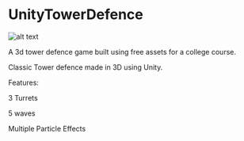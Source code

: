 # UnityTowerDefence

![alt text](https://i.imgur.com/4Jg1cpD.png)


A  3d tower defence game built using free assets for a college course.


Classic Tower defence made in 3D using Unity. 


Features:

3 Turrets

5 waves

Multiple Particle Effects
